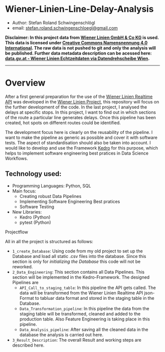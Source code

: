 # Wiener-Linien-Line-Delay-Analysis
* Author: Stefan Roland Schwingenschlögl
* email: stefan.roland.schwingenschloegl@gmail.com

<b>Disclaimer: In this project data from <a href = "http://www.wienerlinien.at"> Wiener Linien GmbH & Co KG</a> is used. This data is licensed under <a href = "https://creativecommons.org/licenses/by/4.0/deed.de"> Creative Commons Namensnennung 4.0 International</a>. The raw data is not pushed to git and only the analysis will be published. Further data metadata description can be acessed here: <a href = "https://www.data.gv.at/katalog/dataset/wiener-linien-echtzeitdaten-via-datendrehscheibe-wien"> data.gv.at - Wiener Linien Echtzeitdaten via Datendrehscheibe Wien</a>. </b>
___
# Overview
After a first general preparation for the use of the <a href = "http://www.wienerlinien.at/ogd_realtime/doku/"> Wiener Linien Realtime API</a> was developed in the <a href = "https://github.com/stefan-schwingenschloegl/Wiener-Linien-Project">Wiener Linien Project</a>, this repository will focus on the further development of the code. In the last project, I analysed the delays at specific stops. In this project, I want to find out in which sections of the route a particular line generates delays. Once this pipeline has been created, hot spots on different routes could be identified.

The development focus here is clearly on the reusability of the pipeline. I want to make the pipeline as generic as possible and cover it with software tests. The aspect of standardisation should also be taken into account. I would like to develop and use the Framework <a href = "https://kedro.org/Kedro">Kedro</a> for this purpose, which helps to implement software engineering best pratices in Data Science Workflows. 

## Technology used:
* Programming Languages: Python, SQL
* Main focus:
  - Creating robust Data Pipelines
  - Implementing Software Engineering Best pratices
  - Software Testing
* New Libraries:
  - Kedro (Python)
  - pytest (Python)

Projectflow


All in all the project is structured as follows:

- `1_create_Database`: Using code from my old project to set up the Database and load all static .csv files into the database. Since this section is only for *initializing the Database* this code will not be reworked.
- `2_Data_Engineering`: This section contains all Data Pipelines. This section will be implemented in the Kedro-Framework. The designed Pipelines are
    - `API_Call_to_staging_table`: In this pipeline the API gets called. The data will be transformed from the Wiener Linien Realtime API json-Format to tabluar data format and stored in the staging table in the Database.
    - `Data_Transformation_pipeline`: In this pipeline the data from the staging table will be transformed, cleaned and added to the production table. Also Feature Engineering is taking place in this pipeline.
    - `Data_Analysis_pipeline`: After saving all the cleaned data in the database the analysis is carried out here.
- `3_Result_Description`: The overall Result and working steps are described here.